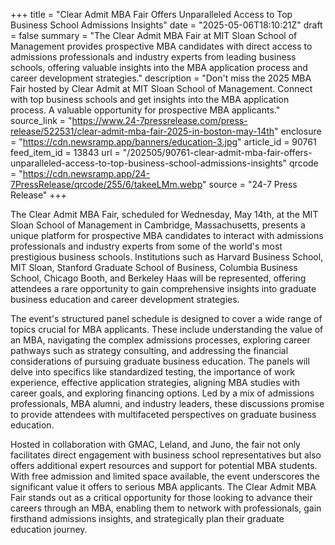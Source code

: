 +++
title = "Clear Admit MBA Fair Offers Unparalleled Access to Top Business School Admissions Insights"
date = "2025-05-06T18:10:21Z"
draft = false
summary = "The Clear Admit MBA Fair at MIT Sloan School of Management provides prospective MBA candidates with direct access to admissions professionals and industry experts from leading business schools, offering valuable insights into the MBA application process and career development strategies."
description = "Don't miss the 2025 MBA Fair hosted by Clear Admit at MIT Sloan School of Management. Connect with top business schools and get insights into the MBA application process. A valuable opportunity for prospective MBA applicants."
source_link = "https://www.24-7pressrelease.com/press-release/522531/clear-admit-mba-fair-2025-in-boston-may-14th"
enclosure = "https://cdn.newsramp.app/banners/education-3.jpg"
article_id = 90761
feed_item_id = 13843
url = "/202505/90761-clear-admit-mba-fair-offers-unparalleled-access-to-top-business-school-admissions-insights"
qrcode = "https://cdn.newsramp.app/24-7PressRelease/qrcode/255/6/takeeLMm.webp"
source = "24-7 Press Release"
+++

<p>The Clear Admit MBA Fair, scheduled for Wednesday, May 14th, at the MIT Sloan School of Management in Cambridge, Massachusetts, presents a unique platform for prospective MBA candidates to interact with admissions professionals and industry experts from some of the world's most prestigious business schools. Institutions such as Harvard Business School, MIT Sloan, Stanford Graduate School of Business, Columbia Business School, Chicago Booth, and Berkeley Haas will be represented, offering attendees a rare opportunity to gain comprehensive insights into graduate business education and career development strategies.</p><p>The event's structured panel schedule is designed to cover a wide range of topics crucial for MBA applicants. These include understanding the value of an MBA, navigating the complex admissions processes, exploring career pathways such as strategy consulting, and addressing the financial considerations of pursuing graduate business education. The panels will delve into specifics like standardized testing, the importance of work experience, effective application strategies, aligning MBA studies with career goals, and exploring financing options. Led by a mix of admissions professionals, MBA alumni, and industry leaders, these discussions promise to provide attendees with multifaceted perspectives on graduate business education.</p><p>Hosted in collaboration with GMAC, Leland, and Juno, the fair not only facilitates direct engagement with business school representatives but also offers additional expert resources and support for potential MBA students. With free admission and limited space available, the event underscores the significant value it offers to serious MBA applicants. The Clear Admit MBA Fair stands out as a critical opportunity for those looking to advance their careers through an MBA, enabling them to network with professionals, gain firsthand admissions insights, and strategically plan their graduate education journey.</p>